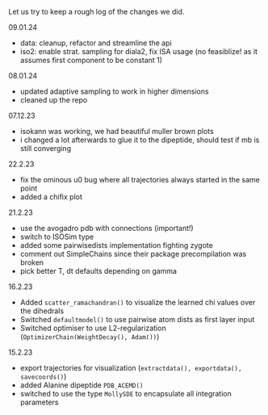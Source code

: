 Let us try to keep a rough log of the changes we did.

09.01.24
- data: cleanup, refactor and streamline the api
- iso2: enable strat. sampling for diala2, fix ISA usage (no feasiblize! as it assumes first component to be constant 1)

08.01.24
- updated adaptive sampling to work in higher dimensions
- cleaned up the repo

07.12.23
- isokann was working, we had beautiful muller brown plots
- i changed a lot afterwards to glue it to the dipeptide, should test if mb is still converging

22.2.23
- fix the ominous u0 bug where all trajectories always started in the same point
- added a chifix plot

21.2.23
- use the avogadro pdb with connections (important!)
- switch to ISOSim type
- added some pairwisedists implementation fighting zygote
- comment out SimpleChains since their package precompilation was broken
- pick better T, dt defaults depending on gamma

16.2.23
- Added `scatter_ramachandran()` to visualize the learned chi values over the dihedrals
- Switched `defaultmodel()` to use pairwise atom dists as first layer input
- Switched optimiser to use L2-regularization (`OptimizerChain(WeightDecay(), Adam())`)

15.2.23
- export trajectories for visualization (`extractdata(), exportdata(), savecoords()`)
- added Alanine dipeptide `PDB_ACEMD()`
- switched to use the type `MollySDE` to encapsulate all integration parameters